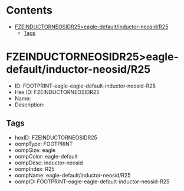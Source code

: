 



Contents
========

* [FZEINDUCTORNEOSIDR25>eagle-default/inductor-neosid/R25](#fzeinductorneosidr25eagle-defaultinductor-neosidr25)
	* [Tags](#tags)

# FZEINDUCTORNEOSIDR25>eagle-default/inductor-neosid/R25

- ID: FOOTPRINT-eagle-eagle-default-inductor-neosid-R25
- Hex ID: FZEINDUCTORNEOSIDR25
- Name: 
- Description: 

## Tags

- hexID: FZEINDUCTORNEOSIDR25
- oompType: FOOTPRINT
- oompSize: eagle
- oompColor: eagle-default
- oompDesc: inductor-neosid
- oompIndex: R25
- oompName: eagle-default/inductor-neosid/R25
- oompID: FOOTPRINT-eagle-eagle-default-inductor-neosid-R25
